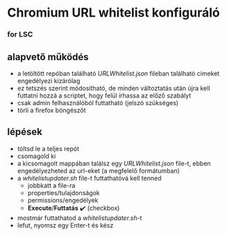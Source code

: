 # Chromium URL whitelist konfiguráló
### for LSC
## alapvető működés
- a letöltött repóban található *URLWhitelist.json* fileban található címeket engedélyezi kizárólag
- ez tetszés szerint módosítható, de minden változtatás után újra kell futtatni hozzá a scriptet, hogy felül írhassa az előző szabályt
- csak admin felhasználóból futtatható (jelszó szükséges)
- törli a firefox böngészőt

## lépések
- töltsd le a teljes repót
- csomagold ki
- a kicsomagolt mappában találsz egy *URLWhitelist.json* file-t, ebben engedélyezheted az url-eket (a megfelelő formátumban)
- a *whitelistupdater.sh* file-t futtathatóvá kell tenned
    - jobbkatt a file-ra
    - properties/tulajdonságok
    - permissions/engedélyek
    - **Execute**/**Futtatás**  :heavy_check_mark: (checkbox)
- mostmár futtathatod a *whitelistupdater.sh*-t 
- lefut, nyomsz egy Enter-t és kész


